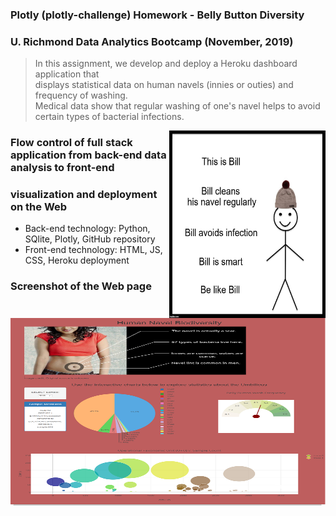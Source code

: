 ### Plotly (plotly-challenge) Homework - Belly Button Diversity 

### U. Richmond Data Analytics Bootcamp (November, 2019)

> In this assignment, we develop and deploy a Heroku dashboard application that   
> displays statistical data on human navels (innies or outies) and frequency
> of washing.  
> Medical data show that regular washing of one's navel helps to 
> avoid certain types of bacterial infections.
<!--  ### Cartoon of Bill, who cleans his navel and avoids infections! -->
<img src=".\Billcleanhisnavel.jpg"
     alt="NavelCartoon"
     align ="right"
     width="250" height="300" />

### Flow control of full stack application from back-end data analysis to front-end
### visualization and deployment on the Web

* Back-end technology: Python, SQlite, Plotly, GitHub repository
* Front-end technology: HTML, JS, CSS, Heroku deployment

### Screenshot of the Web page

<img src=".\screenshot.png"
     alt="Web app screenshot"
     align ="center"
     width="600" height="300" />